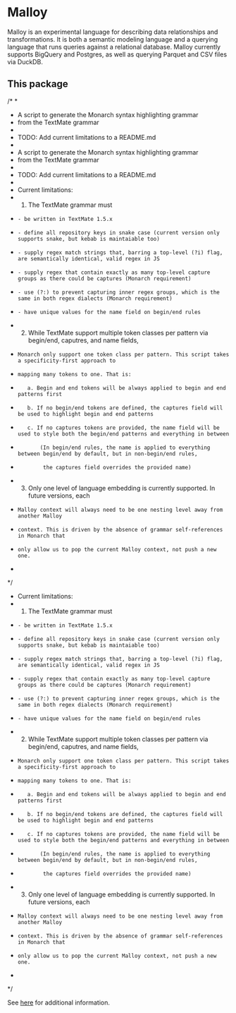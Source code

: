 # Malloy

Malloy is an experimental language for describing data relationships and transformations. It is both a semantic modeling language and a querying language that runs queries against a relational database. Malloy currently supports BigQuery and Postgres, as well as querying Parquet and CSV files via DuckDB.

## This package

 /*
 *
 * A script to generate the Monarch syntax highlighting grammar
 * from the TextMate grammar
 *
 * TODO: Add current limitations to a README.md
 *
 * A script to generate the Monarch syntax highlighting grammar
 * from the TextMate grammar
 *
 * TODO: Add current limitations to a README.md
 *
 * Current limitations:
 * 1. The TextMate grammar must
 *     - be written in TextMate 1.5.x
 *     - define all repository keys in snake case (current version only supports snake, but kebab is maintaiable too)
 *     - supply regex match strings that, barring a top-level (?i) flag, are semantically identical, valid regex in JS
 *     - supply regex that contain exactly as many top-level capture groups as there could be captures (Monarch requirement)
 *     - use (?:) to prevent capturing inner regex groups, which is the same in both regex dialects (Monarch requirement)
 *     - have unique values for the name field on begin/end rules
 * 2. While TextMate support multiple token classes per pattern via begin/end, caputres, and name fields,
 *     Monarch only support one token class per pattern. This script takes a specificity-first approach to
 *     mapping many tokens to one. That is:
 *        a. Begin and end tokens will be always applied to begin and end patterns first
 *        b. If no begin/end tokens are defined, the captures field will be used to highlight begin and end patterns
 *        c. If no captures tokens are provided, the name field will be used to style both the begin/end patterns and everything in between
 *            (In begin/end rules, the name is applied to everything between begin/end by default, but in non-begin/end rules,
 *             the captures field overrides the provided name)
 * 3. Only one level of language embedding is currently supported. In future versions, each
 *     Malloy context will always need to be one nesting level away from another Malloy
 *     context. This is driven by the absence of grammar self-references in Monarch that
 *     only allow us to pop the current Malloy context, not push a new one.
 *
 */
 * Current limitations:
 * 1. The TextMate grammar must
 *     - be written in TextMate 1.5.x
 *     - define all repository keys in snake case (current version only supports snake, but kebab is maintaiable too)
 *     - supply regex match strings that, barring a top-level (?i) flag, are semantically identical, valid regex in JS
 *     - supply regex that contain exactly as many top-level capture groups as there could be captures (Monarch requirement)
 *     - use (?:) to prevent capturing inner regex groups, which is the same in both regex dialects (Monarch requirement)
 *     - have unique values for the name field on begin/end rules
 * 2. While TextMate support multiple token classes per pattern via begin/end, caputres, and name fields,
 *     Monarch only support one token class per pattern. This script takes a specificity-first approach to
 *     mapping many tokens to one. That is:
 *        a. Begin and end tokens will be always applied to begin and end patterns first
 *        b. If no begin/end tokens are defined, the captures field will be used to highlight begin and end patterns
 *        c. If no captures tokens are provided, the name field will be used to style both the begin/end patterns and everything in between
 *            (In begin/end rules, the name is applied to everything between begin/end by default, but in non-begin/end rules,
 *             the captures field overrides the provided name)
 * 3. Only one level of language embedding is currently supported. In future versions, each
 *     Malloy context will always need to be one nesting level away from another Malloy
 *     context. This is driven by the absence of grammar self-references in Monarch that
 *     only allow us to pop the current Malloy context, not push a new one.
 *
 */
 
 See [here](https://github.com/malloydata/malloy/blob/main/packages/malloy/README.md) for additional information.
